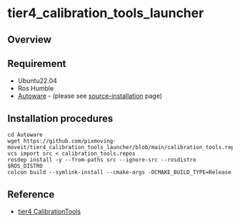 # tier4_calibration_tools_launcher

## Overview
## Requirement
- Ubuntu22.04
- Ros Humble
- [Autoware](https://github.com/autowarefoundation/autoware) - (please see [source-installation](https://autowarefoundation.github.io/autoware-documentation/main/installation/autoware/source-installation/) page)

## Installation procedures
```shell
cd Autoware
wget https://github.com/pixmoving-moveit/tier4_calibration_tools_launcher/blob/main/calibration_tools.repos 
vcs import src < calibration_tools.repos
rosdep install -y --from-paths src --ignore-src --rosdistro $ROS_DISTRO
colcon build --symlink-install --cmake-args -DCMAKE_BUILD_TYPE=Release
```

## Reference
- [tier4 CalibrationTools](https://github.com/tier4/CalibrationTools/tree/tier4/universe)